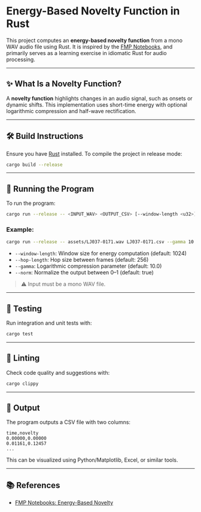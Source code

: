 # Energy-Based Novelty Function in Rust

This project computes an **energy-based novelty function** from a mono WAV audio file using Rust.
It is inspired by the [FMP Notebooks](https://www.audiolabs-erlangen.de/resources/MIR/FMP/C6/C6S1_NoveltyEnergy.html), and primarily serves as a learning exercise in idiomatic Rust for audio processing.

---

## ✨ What Is a Novelty Function?

A **novelty function** highlights changes in an audio signal, such as onsets or dynamic shifts.
This implementation uses short-time energy with optional logarithmic compression and half-wave rectification.

---

## 🛠️ Build Instructions

Ensure you have [Rust](https://www.rust-lang.org/tools/install) installed. To compile the project in release mode:

```bash
cargo build --release
```

---

## 🚀 Running the Program

To run the program:

```bash
cargo run --release -- <INPUT_WAV> <OUTPUT_CSV> [--window-length <u32>] [--hop-length <u32>] [--gamma <f32>] [--norm <bool>]
```

### Example:

```bash
cargo run --release -- assets/LJ037-0171.wav LJ037-0171.csv --gamma 10.0 --norm
```

* `--window-length`: Window size for energy computation (default: 1024)
* `--hop-length`: Hop size between frames (default: 256)
* `--gamma`: Logarithmic compression parameter (default: 10.0)
* `--norm`: Normalize the output between 0–1 (default: true)

> ⚠️ Input must be a mono WAV file.

---

## 🧪 Testing

Run integration and unit tests with:

```bash
cargo test
```

---

## 🧹 Linting

Check code quality and suggestions with:

```bash
cargo clippy
```

---

## 📁 Output

The program outputs a CSV file with two columns:

```text
time,novelty
0.00000,0.00000
0.01161,0.12457
...
```

This can be visualized using Python/Matplotlib, Excel, or similar tools.

---

## 📚 References

* [FMP Notebooks: Energy-Based Novelty](https://www.audiolabs-erlangen.de/resources/MIR/FMP/C6/C6S1_NoveltyEnergy.html)


